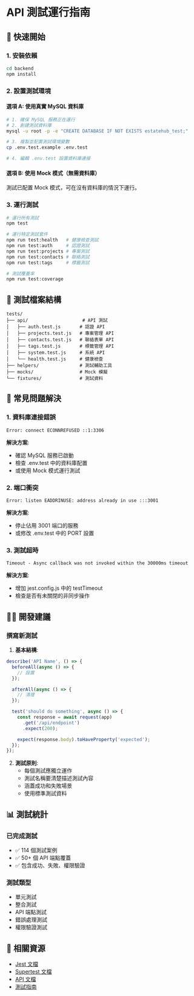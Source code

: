 # API 測試運行指南

## 🔄 快速開始

### 1. 安裝依賴
```bash
cd backend
npm install
```

### 2. 設置測試環境

#### 選項 A: 使用真實 MySQL 資料庫
```bash
# 1. 確保 MySQL 服務正在運行
# 2. 創建測試資料庫
mysql -u root -p -e "CREATE DATABASE IF NOT EXISTS estatehub_test;"

# 3. 複製並配置測試環境變數
cp .env.test.example .env.test

# 4. 編輯 .env.test 設置資料庫連接
```

#### 選項 B: 使用 Mock 模式（無需資料庫）
測試已配置 Mock 模式，可在沒有資料庫的情況下運行。

### 3. 運行測試

```bash
# 運行所有測試
npm test

# 運行特定測試套件
npm run test:health   # 健康檢查測試
npm run test:auth     # 認證測試
npm run test:projects # 專案測試
npm run test:contacts # 聯絡測試
npm run test:tags     # 標籤測試

# 測試覆蓋率
npm run test:coverage
```

## 📁 測試檔案結構

```
tests/
├── api/                    # API 測試
│   ├── auth.test.js       # 認證 API
│   ├── projects.test.js   # 專案管理 API
│   ├── contacts.test.js   # 聯絡表單 API
│   ├── tags.test.js       # 標籤管理 API
│   ├── system.test.js     # 系統 API
│   └── health.test.js     # 健康檢查
├── helpers/               # 測試輔助工具
├── mocks/                 # Mock 模擬
└── fixtures/              # 測試資料
```

## 🔧 常見問題解決

### 1. 資料庫連接錯誤
```
Error: connect ECONNREFUSED ::1:3306
```

**解決方案**:
- 確認 MySQL 服務已啟動
- 檢查 .env.test 中的資料庫配置
- 或使用 Mock 模式運行測試

### 2. 端口衝突
```
Error: listen EADDRINUSE: address already in use :::3001
```

**解決方案**:
- 停止佔用 3001 端口的服務
- 或修改 .env.test 中的 PORT 設置

### 3. 測試超時
```
Timeout - Async callback was not invoked within the 30000ms timeout
```

**解決方案**:
- 增加 jest.config.js 中的 testTimeout
- 檢查是否有未關閉的非同步操作

## 🧑‍💻 開發建議

### 撰寫新測試

1. **基本結構**:
```javascript
describe('API Name', () => {
  beforeAll(async () => {
    // 設置
  });

  afterAll(async () => {
    // 清理
  });

  test('should do something', async () => {
    const response = await request(app)
      .get('/api/endpoint')
      .expect(200);

    expect(response.body).toHaveProperty('expected');
  });
});
```

2. **測試原則**:
   - 每個測試應獨立運作
   - 測試名稱要清楚描述測試內容
   - 涵蓋成功和失敗場景
   - 使用標準測試資料

## 📊 測試統計

### 已完成測試
- ✅ 114 個測試案例
- ✅ 50+ 個 API 端點覆蓋
- ✅ 包含成功、失敗、權限驗證

### 測試類型
- 單元測試
- 整合測試
- API 端點測試
- 錯誤處理測試
- 權限驗證測試

## 🔗 相關資源

- [Jest 文檔](https://jestjs.io/)
- [Supertest 文檔](https://github.com/visionmedia/supertest)
- [API 文檔](/swagger)
- [測試指南](./README.md)